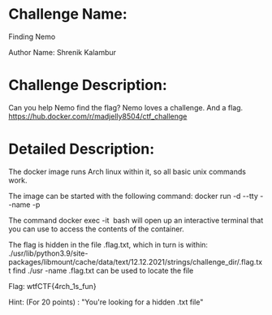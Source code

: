 # Challenge Name:
Finding Nemo

Author Name: Shrenik Kalambur

# Challenge Description:

Can you help Nemo find the flag? Nemo loves a challenge. And a flag.
https://hub.docker.com/r/madjelly8504/ctf_challenge

# Detailed Description:

The docker image runs Arch linux within it, so all basic unix commands work. 

The image can be started with the following command:
docker run -d --tty --name <Optional Name> -p <Optional port> <Image name>

The command
docker exec -it <Image ID> bash 
will open up an interactive terminal that you can use to access the contents of the container.

The flag is hidden in the file .flag.txt, which in turn is within:
./usr/lib/python3.9/site-packages/libmount/cache/data/text/12.12.2021/strings/challenge_dir/.flag.txt
find ./usr -name .flag.txt can be used to locate the file

Flag: wtfCTF{4rch_1s_fun}  
  
Hint: (For 20 points) : "You're looking for a hidden .txt file"
